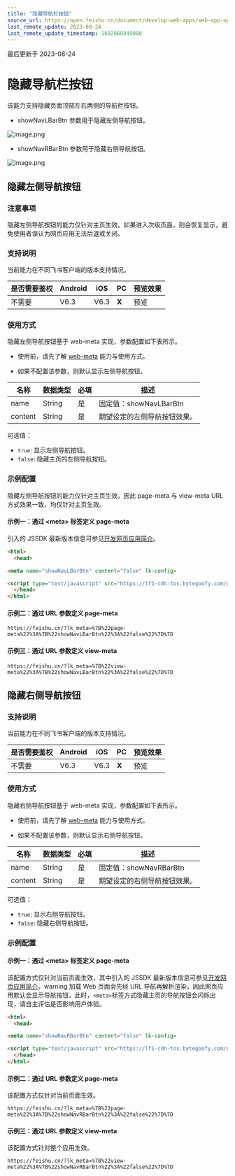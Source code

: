 ```yaml
---
title: "隐藏导航栏按钮"
source_url: https://open.feishu.cn/document/develop-web-apps/web-app-open-ability/hide-the-navigation-bar-button
last_remote_update: 2023-08-24
last_remote_update_timestamp: 1692868849000
---
```

最后更新于 2023-08-24

# 隐藏导航栏按钮

该能力支持隐藏页面顶部左右两侧的导航栏按钮。

- showNavLBarBtn 参数用于隐藏左侧导航按钮。

![image.png](https://sf3-cn.feishucdn.com/obj/open-platform-opendoc/371efce4111838ff7930a912e47a4f40_5VSVFOOp1w.PNG?height=2532&lazyload=true&maxWidth=300&width=1170)

- showNavRBarBtn 参数用于隐藏右侧导航按钮。

![image.png](https://sf3-cn.feishucdn.com/obj/open-platform-opendoc/ca1a1ed9f9678dc8a7daf05aea94da6f_b6Hx3iSC9D.PNG?height=2532&lazyload=true&maxWidth=300&width=1170)

## 隐藏左侧导航按钮

### 注意事项

隐藏左侧导航按钮的能力仅针对主页生效。如果进入次级页面，则会恢复显示，避免使用者误认为网页应用无法后退或关闭。

### 支持说明

当前能力在不同飞书客户端的版本支持情况。

是否需要鉴权 | Android | iOS | PC | 预览效果
--- | --- | --- | --- | ---
不需要 | V6.3 | V6.3 | **X** | 预览

### 使用方式

隐藏左侧导航按钮基于 web-meta 实现，参数配置如下表所示。
- 使用前，请先了解 [web-meta](https://open.feishu.cn/document/uYjL24iN/uMTMuMTMuMTM/web-app-open-ability/web-meta) 能力与使用方式。

- 如果不配置该参数，则默认显示左侧导航按钮。

名称 | 数据类型 | 必填 | 描述
--- | --- | --- | ---
name | String | 是 | 固定值：showNavLBarBtn
content | String | 是 | 期望设定的左侧导航按钮效果。  
可选值：  
- `true`: 显示左侧导航按钮。  
- `false`: 隐藏主页的左侧导航按钮。

### 示例配置
隐藏左侧导航按钮的能力仅针对主页生效，因此 page-meta 与 view-meta URL 方式效果一致，均仅针对主页生效。

#### 示例一：通过 \<meta\> 标签定义 page-meta

引入的 JSSDK 最新版本信息可参见[开发网页应用简介](https://open.feishu.cn/document/uYjL24iN/uMTMuMTMuMTM/introduction)。

```html
<html>
  <head>

<meta name="showNavLBarBtn" content="false" lk-config>

<script type="text/javascript" src="https://lf1-cdn-tos.bytegoofy.com/goofy/lark/op/h5-js-sdk-1.5.23.js"></script>
  </head>
</html>
```

#### 示例二：通过 URL 参数定义 page-meta

```
https://feishu.cn/?lk_meta=%7B%22page-meta%22%3A%7B%22showNavLBarBtn%22%3A%22false%22%7D%7D
```

#### 示例三：通过 URL 参数定义 view-meta

```
https://feishu.cn/?lk_meta=%7B%22view-meta%22%3A%7B%22showNavLBarBtn%22%3A%22false%22%7D%7D
```

## 隐藏右侧导航按钮

### 支持说明

当前能力在不同飞书客户端的版本支持情况。

是否需要鉴权 | Android | iOS | PC | 预览效果
--- | --- | --- | --- | ---
不需要 | V6.3 | V6.3 | **X** | 预览

### 使用方式

隐藏右侧导航按钮基于 web-meta 实现，参数配置如下表所示。
- 使用前，请先了解 [web-meta](https://open.feishu.cn/document/uYjL24iN/uMTMuMTMuMTM/web-app-open-ability/web-meta) 能力与使用方式。

- 如果不配置该参数，则默认显示右侧导航按钮。

名称 | 数据类型 | 必填 | 描述
--- | --- | --- | ---
name | String | 是 | 固定值：showNavRBarBtn
content | String | 是 | 期望设定的右侧导航按钮效果。  
可选值：  
- `true`: 显示右侧导航按钮。  
- `false`: 隐藏右侧导航按钮。

### 示例配置

#### 示例一：通过 \<meta\> 标签定义 page-meta

该配置方式仅针对当前页面生效，其中引入的 JSSDK 最新版本信息可参见[开发网页应用简介](https://open.feishu.cn/document/uYjL24iN/uMTMuMTMuMTM/introduction)。warning
加载 Web 页面会先经 URL 导航再解析渲染，因此网页应用默认会显示导航按钮，此时，`<meta>`标签方式隐藏主页的导航按钮会闪烁出现，请自主评估是否影响用户体验。

```html
<html>
  <head>

<meta name="showNavRBarBtn" content="false" lk-config>

<script type="text/javascript" src="https://lf1-cdn-tos.bytegoofy.com/goofy/lark/op/h5-js-sdk-1.5.23.js"></script>
  </head>
</html>
```

#### 示例二：通过 URL 参数定义 page-meta

该配置方式仅针对当前页面生效。

```
https://feishu.cn/?lk_meta=%7B%22page-meta%22%3A%7B%22showNavRBarBtn%22%3A%22false%22%7D%7D
```

#### 示例三：通过 URL 参数定义 view-meta

该配置方式针对整个应用生效。

```
https://feishu.cn/?lk_meta=%7B%22view-meta%22%3A%7B%22showNavRBarBtn%22%3A%22false%22%7D%7D
```
